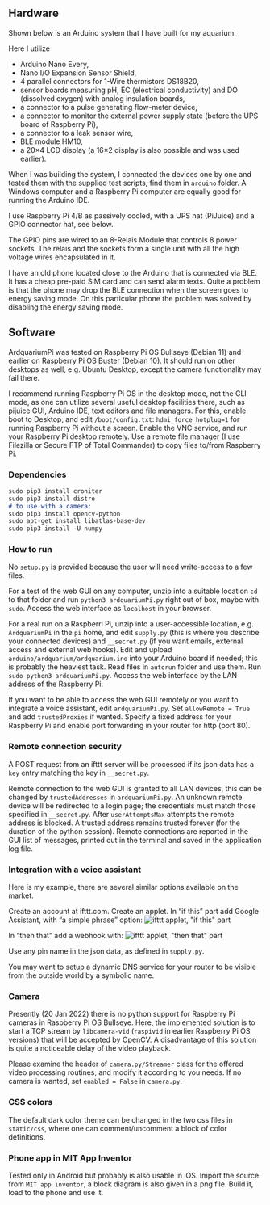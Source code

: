 ## Hardware

Shown below is an Arduino system that I have built for my aquarium. 

Here I utilize
- Arduino Nano Every,
- Nano I/O Expansion Sensor Shield,
- 4 parallel connectors for 1-Wire thermistors DS18B20,
- sensor boards measuring pH, EC (electrical conductivity) and DO (dissolved
  oxygen) with analog insulation boards,
- a connector to a pulse generating flow-meter device,
- a connector to monitor the external power supply state (before the UPS board
  of Raspberry Pi),
- a connector to a leak sensor wire,
- BLE module HM10,
- a 20×4 LCD display (a 16×2 display is also possible and was used earlier).

When I was building the system, I connected the devices one by one and tested
them with the supplied test scripts, find them in `arduino` folder. A Windows
computer and a Raspberry Pi computer are equally good for running the Arduino
IDE.

I use Raspberry Pi 4/B as passively cooled, with a UPS hat (PiJuice) and a GPIO
connector hat, see below.

The GPIO pins are wired to an 8-Relais Module that controls 8 power sockets.
The relais and the sockets form a single unit with all the high voltage wires
encapsulated in it.

I have an old phone located close to the Arduino that is connected via BLE. It
has a cheap pre-paid SIM card and can send alarm texts. Quite a problem is that
the phone may drop the BLE connection when the screen goes to energy saving
mode. On this particular phone the problem was solved by disabling the energy
saving mode.

## Software

ArdquariumPi was tested on Raspberry Pi OS Bullseye (Debian 11) and earlier on
Raspberry Pi OS Buster (Debian 10). It should run on other desktops as well,
e.g. Ubuntu Desktop, except the camera functionality may fail there.

I recommend running Raspberry Pi OS in the desktop mode, not the CLI mode, as
one can utilize several useful desktop facilities there, such as pijuice GUI,
Arduino IDE, text editors and file managers. For this, enable boot to Desktop,
and edit `/boot/config.txt`: `hdmi_force_hotplug=1` for running Raspberry Pi
without a screen. Enable the VNC service, and run your Raspberry Pi desktop
remotely. Use a remote file manager (I use Filezilla or Secure FTP of Total
Commander) to copy files to/from Raspberry Pi.

### Dependencies

```markdown
sudo pip3 install croniter
sudo pip3 install distro
# to use with a camera:
sudo pip3 install opencv-python
sudo apt-get install libatlas-base-dev
sudo pip3 install -U numpy
```

### How to run

No `setup.py` is provided because the user will need write-access to a few
files.

For a test of the web GUI on any computer, unzip into a suitable location `cd`
to that folder and run `python3 ardquariumPi.py` right out of box, maybe with
`sudo`. Access the web interface as `localhost` in your browser.

For a real run on a Raspberri Pi, unzip into a user-accessible location, e.g.
`ArdquariumPi` in the `pi` home, and edit `supply.py` (this is where you
describe your connected devices) and `__secret.py` (if you want emails,
external access and external web hooks). Edit and upload
`arduino/ardquarium/ardquarium.ino` into your Arduino board if needed; this is
probably the heaviest task. Read files in `autorun` folder and use them. Run
`sudo python3 ardquariumPi.py`. Access the web interface by the LAN address of
the Raspberry Pi.

If you want to be able to access the web GUI remotely or you want to integrate
a voice assistant, edit `ardquariumPi.py`. Set `allowRemote = True` and add
`trustedProxies` if wanted. Specify a fixed address for your Raspberry Pi and
enable port forwarding in your router for http (port 80).

### Remote connection security

A POST request from an ifttt server will be processed if its json data has a
`key` entry matching the key in `__secret.py`.

Remote connection to the web GUI is granted to all LAN devices, this can be
changed by `trustedAddresses` in `ardquariumPi.py`. An unknown remote device
will be redirected to a login page; the credentials must match those specified
in `__secret.py`. After `userAttemptsMax` attempts the remote address is
blocked. A trusted address remains trusted forever (for the duration of the
python session). Remote connections are reported in the GUI list of messages,
printed out in the terminal and saved in the application log file.

### Integration with a voice assistant

Here is my example, there are several similar options available on the market.

Create an account at ifttt.com. Create an applet. In “if this” part add Google
Assistant, with “a simple phrase” option:
![ifttt applet, "if this" part](_images/ifttt1.png)

In “then that” add a webhook with:
![ifttt applet, "then that" part](_images/ifttt2.png)

Use any pin name in the json data, as defined in `supply.py`.

You may want to setup a dynamic DNS service for your router to be visible from
the outside world by a symbolic name.

### Camera

Presently (20 Jan 2022) there is no python support for Raspberry Pi cameras in
Raspberry Pi OS Bullseye. Here, the implemented solution is to start a TCP
stream by `libcamera-vid` (`raspivid` in earlier Raspberry Pi OS versions) that
will be accepted by OpenCV. A disadvantage of this solution is quite a
noticeable delay of the video playback.

Please examine the header of `camera.py/Streamer` class for the offered video
processing routines, and modify it according to you needs. If no camera is
wanted, set `enabled = False` in `camera.py`.

### CSS colors

The default dark color theme can be changed in the two css files in
`static/css`, where one can comment/uncomment a block of color definitions.

### Phone app in MIT App Inventor

Tested only in Android but probably is also usable in iOS. Import the source
from `MIT app inventor`, a block diagram is also given in a png file. Build it,
load to the phone and use it.
